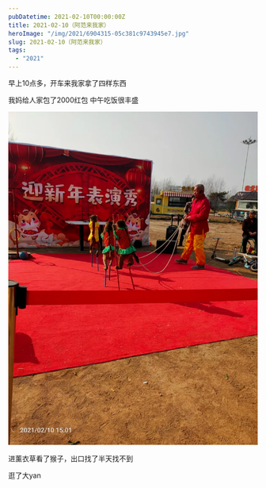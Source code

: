 ```yaml
---
pubDatetime: 2021-02-10T00:00:00Z
title: 2021-02-10（阿范来我家）
heroImage: "/img/2021/6904315-05c381c9743945e7.jpg"
slug: 2021-02-10（阿范来我家）
tags:
  - "2021"
---
```


早上10点多，开车来我家拿了四样东西

我妈给人家包了2000红包
中午吃饭很丰盛

![](../../../../public/img/2021/6904315-05c381c9743945e7.jpg)

进薰衣草看了猴子，出口找了半天找不到

逛了大yan
